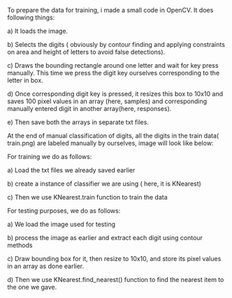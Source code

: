 To prepare the data for training, i made a small code in OpenCV. It does following things:

a) It loads the image.

b) Selects the digits ( obviously by contour finding and applying constraints on area and height of letters to avoid false detections).

c) Draws the bounding rectangle around one letter and wait for key press manually. This time we press the digit key ourselves corresponding to the letter in box.

d) Once corresponding digit key is pressed, it resizes this box to 10x10 and saves 100 pixel values in an array (here, samples) and corresponding manually entered digit in another array(here, responses).

e) Then save both the arrays in separate txt files.

At the end of manual classification of digits, all the digits in the train data( train.png) are labeled manually by ourselves, image will look like below:

For training we do as follows:

a) Load the txt files we already saved earlier

b) create a instance of classifier we are using ( here, it is KNearest)

c) Then we use KNearest.train function to train the data

For testing purposes, we do as follows:

a) We load the image used for testing

b) process the image as earlier and extract each digit using contour methods

c) Draw bounding box for it, then resize to 10x10, and store its pixel values in an array as done earlier.

d) Then we use KNearest.find_nearest() function to find the nearest item to the one we gave. 
